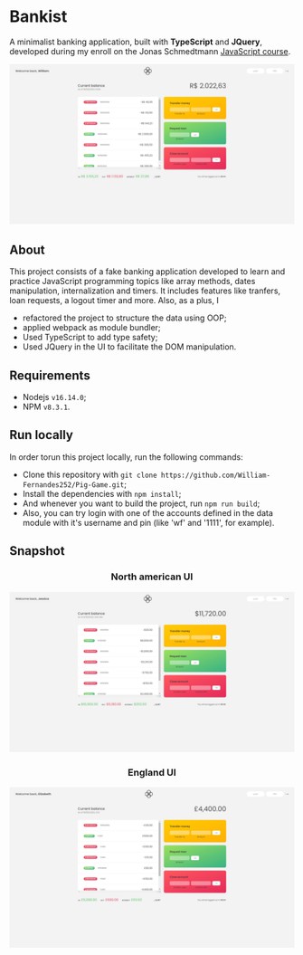 # Bankist

A minimalist banking application, built with **TypeScript** and **JQuery**, developed during my enroll on the Jonas Schmedtmann [JavaScript course](https://www.udemy.com/course/the-complete-javascript-course/ 'Course page on Udemy').

![App](./snapshot/main.jpg)

## About

This project consists of a fake banking application developed to learn and practice JavaScript programming topics like array methods, dates manipulation, internalization and timers. It includes features like tranfers, loan requests, a logout timer and more. Also, as a plus, I

-   refactored the project to structure the data using OOP;
-   applied webpack as module bundler;
-   Used TypeScript to add type safety;
-   Used JQuery in the UI to facilitate the DOM manipulation.

## Requirements

-   Nodejs `v16.14.0`;
-   NPM `v8.3.1`.

## Run locally

In order torun this project locally, run the following commands:

-   Clone this repository with `git clone https://github.com/William-Fernandes252/Pig-Game.git`;
-   Install the dependencies with `npm install`;
-   And whenever you want to build the project, run `npm run build`;
-   Also, you can try login with one of the accounts defined in the data module with it's username and pin (like 'wf' and '1111', for example).

## Snapshot

<h3 align="center">North american UI</h3>

![Rules](./snapshot/usa.jpg)

<h3 align="center">England UI</h3>

![Winner](./snapshot/uk.jpg)
